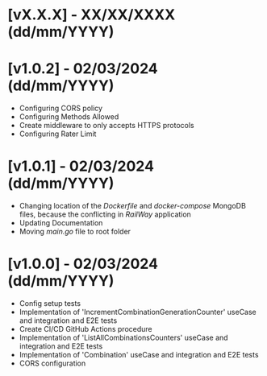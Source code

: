 # [vX.X.X] - XX/XX/XXXX (dd/mm/YYYY)

# [v1.0.2] - 02/03/2024 (dd/mm/YYYY)

- Configuring CORS policy
- Configuring Methods Allowed
- Create middleware to only accepts HTTPS protocols
- Configuring Rater Limit

# [v1.0.1] - 02/03/2024 (dd/mm/YYYY)

- Changing location of the _Dockerfile_ and _docker-compose_ MongoDB files, because the conflicting in _RailWay_ application
- Updating Documentation
- Moving _main.go_ file to root folder

# [v1.0.0] - 02/03/2024 (dd/mm/YYYY)

- Config setup tests
- Implementation of 'IncrementCombinationGenerationCounter' useCase and integration and E2E tests
- Create CI/CD GitHub Actions procedure
- Implementation of 'ListAllCombinationsCounters' useCase and integration and E2E tests
- Implementation of 'Combination' useCase and integration and E2E tests
- CORS configuration
